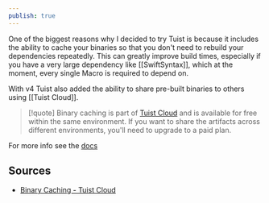 ```yaml
---
publish: true
---
```

One of the biggest reasons why I decided to try Tuist is because it includes the ability to cache your binaries so that you don't need to rebuild your dependencies repeatedly. This can greatly improve build times, especially if you have a very large dependency like [[SwiftSyntax]], which at the moment, every single Macro is required to depend on. 

With v4 Tuist also added the ability to share pre-built binaries to others using [[Tuist Cloud]]. 

> [!quote] 
> Binary caching is part of [Tuist Cloud](https://docs.tuist.io/cloud/what-is-cloud.html) and is available for free within the same environment. If you want to share the artifacts across different environments, you'll need to upgrade to a paid plan.

For more info see the [docs](https://docs.tuist.io/cloud/binary-caching) 

## Sources
- [Binary Caching - Tuist Cloud](https://docs.tuist.io/cloud/binary-caching)